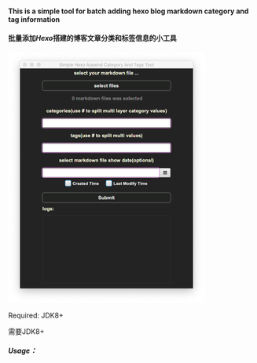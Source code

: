#### This is a simple tool for batch adding hexo blog markdown category and tag information
#### 批量添加*Hexo*搭建的博客文章分类和标签信息的小工具  

<img src="https://raw.githubusercontent.com/BackendRobot/markdown-reference/master/hexo-categories-and-tags-tool.png" width="400px" height="512px"/>

Required: JDK8+

需要JDK8+

##### Usage：

